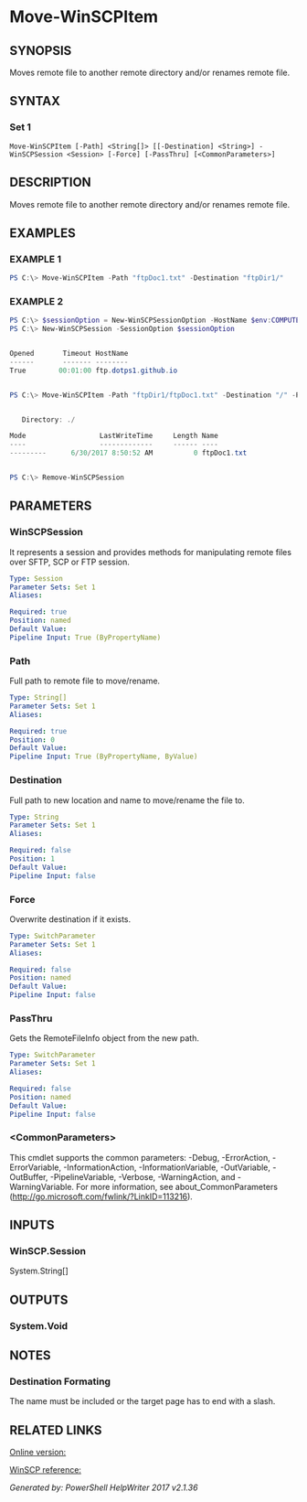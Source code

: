 ﻿# Move-WinSCPItem

## SYNOPSIS
Moves remote file to another remote directory and/or renames remote file.

## SYNTAX

### Set 1
```
Move-WinSCPItem [-Path] <String[]> [[-Destination] <String>] -WinSCPSession <Session> [-Force] [-PassThru] [<CommonParameters>]
```

## DESCRIPTION
Moves remote file to another remote directory and/or renames remote file.

## EXAMPLES

### EXAMPLE 1

```powershell
PS C:\> Move-WinSCPItem -Path "ftpDoc1.txt" -Destination "ftpDir1/"
```

### EXAMPLE 2

```powershell
PS C:\> $sessionOption = New-WinSCPSessionOption -HostName $env:COMPUTERNAME -Protocol Ftp
PS C:\> New-WinSCPSession -SessionOption $sessionOption


Opened       Timeout HostName
------       ------- --------
True        00:01:00 ftp.dotps1.github.io


PS C:\> Move-WinSCPItem -Path "ftpDir1/ftpDoc1.txt" -Destination "/" -PassThru


   Directory: ./

Mode                  LastWriteTime     Length Name
----                  -------------     ------ ----
---------      6/30/2017 8:50:52 AM          0 ftpDoc1.txt


PS C:\> Remove-WinSCPSession
```

## PARAMETERS

### WinSCPSession
It represents a session and provides methods for manipulating remote files over SFTP, SCP or FTP session.

```yaml
Type: Session
Parameter Sets: Set 1
Aliases: 

Required: true
Position: named
Default Value: 
Pipeline Input: True (ByPropertyName)
```

### Path
Full path to remote file to move/rename.

```yaml
Type: String[]
Parameter Sets: Set 1
Aliases: 

Required: true
Position: 0
Default Value: 
Pipeline Input: True (ByPropertyName, ByValue)
```

### Destination
Full path to new location and name to move/rename the file to.

```yaml
Type: String
Parameter Sets: Set 1
Aliases: 

Required: false
Position: 1
Default Value: 
Pipeline Input: false
```

### Force
Overwrite destination if it exists.

```yaml
Type: SwitchParameter
Parameter Sets: Set 1
Aliases: 

Required: false
Position: named
Default Value: 
Pipeline Input: false
```

### PassThru
Gets the RemoteFileInfo object from the new path.

```yaml
Type: SwitchParameter
Parameter Sets: Set 1
Aliases: 

Required: false
Position: named
Default Value: 
Pipeline Input: false
```

### \<CommonParameters\>
This cmdlet supports the common parameters: -Debug, -ErrorAction, -ErrorVariable, -InformationAction, -InformationVariable, -OutVariable, -OutBuffer, -PipelineVariable, -Verbose, -WarningAction, and -WarningVariable. For more information, see about_CommonParameters (http://go.microsoft.com/fwlink/?LinkID=113216).

## INPUTS

### WinSCP.Session
System.String[]


## OUTPUTS

### System.Void


## NOTES

### Destination Formating
The name must be included or the target page has to end with a slash.

## RELATED LINKS

[Online version:](https://dotps1.github.io/WinSCP/Move-WinSCPItem.html)

[WinSCP reference:](https://winscp.net/eng/docs/library_session_movefile)


*Generated by: PowerShell HelpWriter 2017 v2.1.36*
